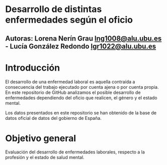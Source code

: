 # Desarrollo de distintas enfermedades según el oficio 
## Autoras: Lorena Nerín Grau lng1008@alu.ubu.es - Lucía González Redondo lgr1022@alu.ubu.es

# Introducción
El desarrollo de una enfermedad laboral es aquella contraída a consecuencia del trabajo ejecutado por cuenta ajena o por cuenta propia. 
En este repositorio de GitHub analizamos el posible desarrollo de enfermedades dependiendo del oficio que realicen, el género y el estado mental.

Los datos presentados en este repositorio se han obtenido de la base de datos oficial de datos del gobierno de España.

# Objetivo general
Evaluación del desarrollo de enfermedades laborales, respecto a la profesión y el estado de salud mental.
